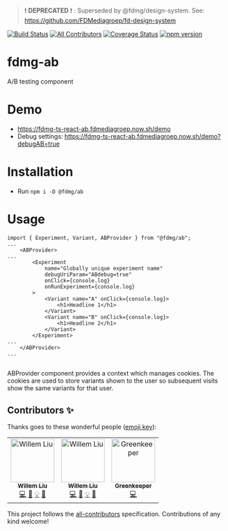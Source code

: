 > :exclamation: **DEPRECATED** :exclamation: : Superseded by @fdmg/design-system. See: https://github.com/FDMediagroep/fd-design-system

[![Build Status](https://www.travis-ci.org/FDMediagroep/fdmg-ts-react-ab.svg?branch=master)](https://www.travis-ci.org/FDMediagroep/fdmg-ts-react-ab)
[![All Contributors](https://img.shields.io/badge/all_contributors-3-orange.svg?style=flat-square)](#contributors)
[![Coverage Status](https://coveralls.io/repos/github/FDMediagroep/fdmg-ts-react-ab/badge.svg?branch=master)](https://coveralls.io/github/FDMediagroep/fdmg-ts-react-ab?branch=master)
[![npm version](https://badge.fury.io/js/%40fdmg%2Fab.svg)](https://badge.fury.io/js/%40fdmg%2Fab)

# fdmg-ab

A/B testing component

# Demo

-   https://fdmg-ts-react-ab.fdmediagroep.now.sh/demo
-   Debug settings: https://fdmg-ts-react-ab.fdmediagroep.now.sh/demo?debugAB=true

# Installation

-   Run `npm i -D @fdmg/ab`

# Usage

```
import { Experiment, Variant, ABProvider } from "@fdmg/ab";
...
    <ABProvider>
...
        <Experiment
            name="Globally unique experiment name"
            debugUriParam="ABdebug=true"
            onClick={console.log}
            onRunExperiment={console.log}
        >
            <Variant name="A" onClick={console.log}>
                <h1>Headline 1</h1>
            </Variant>
            <Variant name="B" onClick={console.log}>
                <h1>Headline 2</h1>
            </Variant>
        </Experiment>
...
    </ABProvider>
...
```

## <ABProvider>

ABProvider component provides a context which manages cookies. The cookies are used to store variants shown to the user
so subsequent visits show the same variants for that user.

## Contributors ✨

Thanks goes to these wonderful people ([emoji key](https://allcontributors.org/docs/en/emoji-key)):

<!-- ALL-CONTRIBUTORS-LIST:START - Do not remove or modify this section -->
<!-- prettier-ignore -->
<table>
  <tr>
    <td align="center"><a href="http://www.willim.nl"><img src="https://avatars1.githubusercontent.com/u/974906?v=4" width="100px;" alt="Willem Liu"/><br /><sub><b>Willem Liu</b></sub></a><br /><a href="https://github.com/FDMediagroep/fdmg-ts-react-ab/commits?author=willemliu" title="Code">💻</a> <a href="https://github.com/FDMediagroep/fdmg-ts-react-ab/commits?author=willemliu" title="Documentation">📖</a> <a href="#example-willemliu" title="Examples">💡</a> <a href="#maintenance-willemliu" title="Maintenance">🚧</a></td>
    <td align="center"><a href="http://www.willemliu.nl"><img src="https://avatars0.githubusercontent.com/u/5611802?v=4" width="100px;" alt="Willem Liu"/><br /><sub><b>Willem Liu</b></sub></a><br /><a href="https://github.com/FDMediagroep/fdmg-ts-react-ab/commits?author=willemliufdmg" title="Code">💻</a> <a href="https://github.com/FDMediagroep/fdmg-ts-react-ab/commits?author=willemliufdmg" title="Documentation">📖</a> <a href="#example-willemliufdmg" title="Examples">💡</a> <a href="#maintenance-willemliufdmg" title="Maintenance">🚧</a></td>
    <td align="center"><a href="https://greenkeeper.io/"><img src="https://avatars2.githubusercontent.com/u/13812225?v=4" width="100px;" alt="Greenkeeper"/><br /><sub><b>Greenkeeper</b></sub></a><br /><a href="https://github.com/FDMediagroep/fdmg-ts-react-ab/commits?author=greenkeeperio" title="Code">💻</a></td>
  </tr>
</table>

<!-- ALL-CONTRIBUTORS-LIST:END -->

This project follows the [all-contributors](https://github.com/all-contributors/all-contributors) specification. Contributions of any kind welcome!
